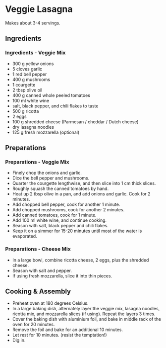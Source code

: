 # Veggie Lasagna

Makes about 3-4 servings.

## Ingredients

### Ingredients - Veggie Mix

- 300 g yellow onions
- 5 cloves garlic
- 1 red bell pepper
- 400 g mushrooms
- 1 courgette
- 2 tbsp olive oil
- 400 g canned whole peeled tomatoes
- 100 ml white wine
- salt, black pepper, and chili flakes to taste
- 500 g ricotta
- 2 eggs
- 100 g shredded cheese (Parmesan / cheddar / Dutch cheese)
- dry lasagna noodles
- 125 g fresh mozzarella (optional)

## Preparations

### Preparations - Veggie Mix

- Finely chop the onions and garlic.
- Dice the bell pepper and mushrooms.
- Quarter the courgette lengthwise, and then slice into 1 cm thick slices. 
- Roughly squash the canned tomatoes by hand.
- Heat up 2 tbsp olive in a pan, and add onions and garlic. Cook for 2 minutes.
- Add chopped bell pepper, cook for another 1 minute.
- Add chopped mushrooms, cook for another 2 minutes.
- Add canned tomatoes, cook for 1 minute.
- Add 100 ml white wine, and continue cooking.
- Season with salt, black pepper and chili flakes.
- Keep it on a simmer for 15-20 minutes until most of the water is evaporated.

### Preparations - Cheese Mix

- In a large bowl, combine ricotta cheese, 2 eggs, plus the shredded cheese.
- Season with salt and pepper.
- If using fresh mozzarella, slice it into thin pieces.


## Cooking & Assembly

- Preheat oven at 180 degrees Celsius.
- In a large baking dish, alternately layer the veggie mix, lasagna noodles, ricotta mix, and mozzarella slices (if using). Repeat the layers 3 times.
- Cover the baking dish with aluminium foil, and bake in middle rack of the oven for 20 minutes.
- Remove the foil and bake for an additional 10 minutes.
- Let rest for 10 minutes. (resist the temptation!)
- Dig in.
